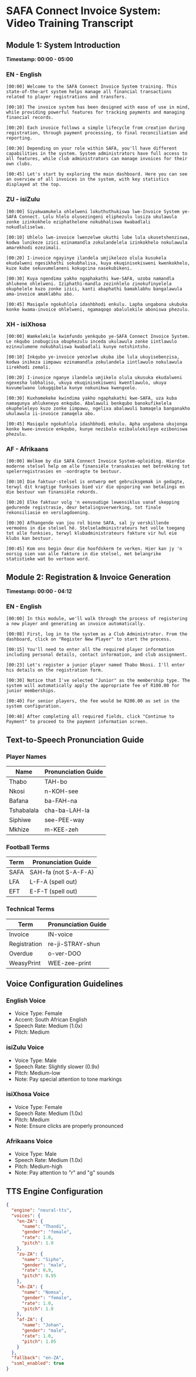 # SAFA Connect Invoice System: Video Training Transcript

## Module 1: System Introduction

**Timestamp: 00:00 - 05:00**

### EN - English

```
[00:00] Welcome to the SAFA Connect Invoice System training. This state-of-the-art system helps manage all financial transactions related to player registrations and transfers.

[00:10] The invoice system has been designed with ease of use in mind, while providing powerful features for tracking payments and managing financial records.

[00:20] Each invoice follows a simple lifecycle from creation during registration, through payment processing, to final reconciliation and reporting.

[00:30] Depending on your role within SAFA, you'll have different capabilities in the system. System administrators have full access to all features, while club administrators can manage invoices for their own clubs.

[00:45] Let's start by exploring the main dashboard. Here you can see an overview of all invoices in the system, with key statistics displayed at the top.
```

### ZU - isiZulu

```
[00:00] Siyakwamukela ohlelweni lokuthuthukiswa lwe-Invoice System ye-SAFA Connect. Lolu hlelo olusezingeni eliphezulu lusiza ukulawula zonke izinkokhelo eziphathelene nokubhaliswa kwabadlali nokudluliselwa.

[00:10] Uhlelo lwe-invoice lwenzelwe ukuthi lube lula ukusetshenziswa, kodwa lunikeze izici ezinamandla zokulandelela izinkokhelo nokulawula amarekhodi ezezimali.

[00:20] I-invoice ngayinye ilandela umjikelezo olula kusukela ekudalweni ngesikhathi sokubhalisa, kuya ekuqinisekisweni kwenkokhelo, kuze kube sekuvumelaneni kokugcina nasekubikeni.

[00:30] Kuya ngendima yakho ngaphakathi kwe-SAFA, uzoba namandla ahlukene ohlelweni. Iziphathi-mandla zezinhlelo zinokufinyelela okuphelele kuzo zonke izici, kanti abaphathi bamaklabhu bangalawula ama-invoice amaklabhu abo.

[00:45] Masiqale ngokuhlola idashbhodi enkulu. Lapha ungabona ukubuka konke kwama-invoice ohlelweni, ngamaqoqo abalulekile aboniswa phezulu.
```

### XH - isiXhosa

```
[00:00] Wamkelekile kwimfundo yenkqubo ye-SAFA Connect Invoice System. Le nkqubo inobugcisa obuphezulu inceda ukulawula zonke iintlawulo ezinxulumene nokubhaliswa kwabadlali kunye notshintsho.

[00:10] Inkqubo ye-invoice yenzelwe ukuba ibe lula ukuyisebenzisa, kodwa inikeza iimpawu ezinamandla zokulandela iintlawulo nokulawula iirekhodi zemali.

[00:20] I-invoice nganye ilandela umjikelo olula ukusuka ekudalweni ngexesha lobhaliso, ukuya ekuqinisekisweni kwentlawulo, ukuya kuvumelwano lokugqibela kunye nokunikwa kwengxelo.

[00:30] Kuxhomekeke kwindima yakho ngaphakathi kwe-SAFA, uza kuba namagunya ahlukeneyo enkqubo. Abalawuli benkqubo banokufikelela okupheleleyo kuzo zonke iimpawu, ngelixa abalawuli bamaqela banganakho ukulawula ii-invoice zamaqela abo.

[00:45] Masiqale ngokuhlola idashbhodi enkulu. Apha ungabona ukujonga konke kwee-invoice enkqubo, kunye nezibalo ezibalulekileyo eziboniswa phezulu.
```

### AF - Afrikaans

```
[00:00] Welkom by die SAFA Connect Invoice System-opleiding. Hierdie moderne stelsel help om alle finansiële transaksies met betrekking tot spelerregistrasies en -oordragte te bestuur.

[00:10] Die faktuur-stelsel is ontwerp met gebruiksgemak in gedagte, terwyl dit kragtige funksies bied vir die opsporing van betalings en die bestuur van finansiële rekords.

[00:20] Elke faktuur volg 'n eenvoudige lewensiklus vanaf skepping gedurende registrasie, deur betalingsverwerking, tot finale rekonsiliasie en verslagdoening.

[00:30] Afhangende van jou rol binne SAFA, sal jy verskillende vermoëns in die stelsel hê. Stelseladministrateurs het volle toegang tot alle funksies, terwyl klubadministrateurs fakture vir hul eie klubs kan bestuur.

[00:45] Kom ons begin deur die hoofdskerm te verken. Hier kan jy 'n oorsig sien van alle fakture in die stelsel, met belangrike statistieke wat bo vertoon word.
```

## Module 2: Registration & Invoice Generation

**Timestamp: 00:00 - 04:12**

### EN - English

```
[00:00] In this module, we'll walk through the process of registering a new player and generating an invoice automatically.

[00:08] First, log in to the system as a Club Administrator. From the dashboard, click on "Register New Player" to start the process.

[00:15] You'll need to enter all the required player information including personal details, contact information, and club assignment.

[00:23] Let's register a junior player named Thabo Nkosi. I'll enter his details on the registration form.

[00:30] Notice that I've selected "Junior" as the membership type. The system will automatically apply the appropriate fee of R100.00 for junior memberships.

[00:40] For senior players, the fee would be R200.00 as set in the system configuration.

[00:48] After completing all required fields, click "Continue to Payment" to proceed to the payment information screen.
```

## Text-to-Speech Pronunciation Guide

### Player Names

| Name | Pronunciation Guide |
|------|---------------------|
| Thabo | TAH-bo |
| Nkosi | n-KOH-see |
| Bafana | ba-FAH-na |
| Tshabalala | cha-ba-LAH-la |
| Siphiwe | see-PEE-way |
| Mkhize | m-KEE-zeh |

### Football Terms

| Term | Pronunciation Guide |
|------|---------------------|
| SAFA | SAH-fa (not S-A-F-A) |
| LFA | L-F-A (spell out) |
| EFT | E-F-T (spell out) |

### Technical Terms

| Term | Pronunciation Guide |
|------|---------------------|
| Invoice | IN-voice |
| Registration | re-ji-STRAY-shun |
| Overdue | o-ver-DOO |
| WeasyPrint | WEE-zee-print |

## Voice Configuration Guidelines

### English Voice

- Voice Type: Female
- Accent: South African English
- Speech Rate: Medium (1.0x)
- Pitch: Medium

### isiZulu Voice

- Voice Type: Male
- Speech Rate: Slightly slower (0.9x)
- Pitch: Medium-low
- Note: Pay special attention to tone markings

### isiXhosa Voice

- Voice Type: Female
- Speech Rate: Medium (1.0x)
- Pitch: Medium
- Note: Ensure clicks are properly pronounced

### Afrikaans Voice

- Voice Type: Male
- Speech Rate: Medium (1.0x)
- Pitch: Medium-high
- Note: Pay attention to "r" and "g" sounds

## TTS Engine Configuration

```json
{
  "engine": "neural-tts",
  "voices": {
    "en-ZA": {
      "name": "Thandi",
      "gender": "female",
      "rate": 1.0,
      "pitch": 1.0
    },
    "zu-ZA": {
      "name": "Sipho",
      "gender": "male",
      "rate": 0.9,
      "pitch": 0.95
    },
    "xh-ZA": {
      "name": "Nomsa",
      "gender": "female",
      "rate": 1.0,
      "pitch": 1.0
    },
    "af-ZA": {
      "name": "Johan",
      "gender": "male",
      "rate": 1.0,
      "pitch": 1.05
    }
  },
  "fallback": "en-ZA",
  "ssml_enabled": true
}
```
